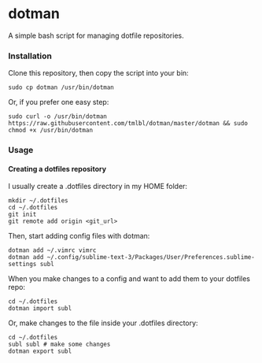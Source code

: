 dotman
======

A simple bash script for managing dotfile repositories.

### Installation
Clone this repository, then copy the script into your bin:

`sudo cp dotman /usr/bin/dotman`

Or, if you prefer one easy step:

`sudo curl -o /usr/bin/dotman https://raw.githubusercontent.com/tmlbl/dotman/master/dotman && sudo chmod +x /usr/bin/dotman`

### Usage

#### Creating a dotfiles repository
I usually create a .dotfiles directory in my HOME folder:

````
mkdir ~/.dotfiles
cd ~/.dotfiles
git init
git remote add origin <git_url>
````
Then, start adding config files with dotman:
````
dotman add ~/.vimrc vimrc
dotman add ~/.config/sublime-text-3/Packages/User/Preferences.sublime-settings subl
````
When you make changes to a config and want to add them to your dotfiles repo:
````
cd ~/.dotfiles
dotman import subl
````
Or, make changes to the file inside your .dotfiles directory:
````
cd ~/.dotfiles
subl subl # make some changes
dotman export subl
````
